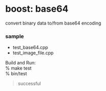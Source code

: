 boost: base64
===============

convert binary data to/from base64 encoding  

### sample
- test_base64.cpp
- test_image_file.cpp

Build and Run:  
% make test  
% bin/test  
> successful  


